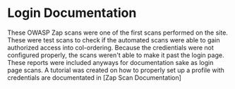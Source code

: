 # Login Documentation 
These OWASP Zap scans were one of the first scans performed on the site. 
These were test scans to check if the automated scans were able to gain authorized access into col-ordering.
Because the credientials were not configured properly, the scans weren't able to make it past the login page.
These reports were included anyways for documentation sake as login page scans. 
A tutorial was created on how to properly set up a profile with credentials are documentated in [Zap Scan Documentation]

